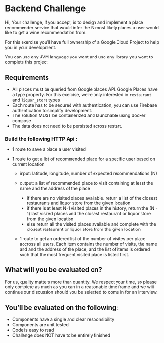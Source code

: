 # Backend Challenge	

Hi,
Your challenge, if you accept, is to design and implement a place recommender service that would infer the N most likely places a user would like to get a wine recommendation from.

For this exercise you’ll have full ownership of a Google Cloud Project to help you in your development.

You can use any JVM language you want and use any library you want to complete this project

## Requirements

* All places must be queried from Google places API. Google Places have a type property. For this exercise, we’re only interested in `restaurant` and `liquor_store` types
* Each route has to be secured with authentication, you can use Firebase authentication to simplify development.
* The solution MUST be containerized and launchable using docker compose
* The data does not need to be persisted across restart.

### Build the following HTTP Api :

* 1 route to save a place a user visited

* 1 route to get a list of recommended place for a specific user based on current location
	* input: latitude, longitude, number of expected recommendations (N)
	* output: a list of recommended place to visit containing at least the name and the address of the place
		* if there are no visited places available, return a list of the closest restaurants and liquor store from the given location
		* if there is at least N-1 visited places in the history, return the (N - 1) last visited places and the closest restaurant or liquor store from the given location
		* else return all the visited places available and complete with the closest restaurant or liquor store from the given location

	* 1 route to get an ordered list of the number of visites per place accross all users. Each item contains the number of visits, the name and and the address of the place, and the list of items is ordered such that the most frequent visited place is listed first.

## What will you be evaluated on?

For us, quality matters more than quantity. We respect your time, so please only complete as much as you can in a reasonable time frame and we will continue our discussion should you be selected to come in for an interview.

## You’ll be evaluated on the following:

* Components have a single and clear responsibility
* Components are unit tested
* Code is easy to read
* Challenge does NOT have to be entirely finished
